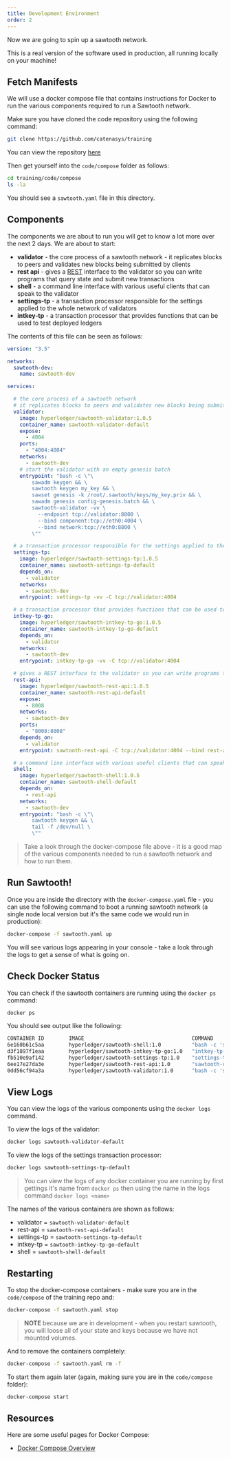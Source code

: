 ```yaml
---
title: Development Environment
order: 2
---
```


Now we are going to spin up a sawtooth network.

This is a real version of the software used in production, all running locally on your machine!

## Fetch Manifests

We will use a docker compose file that contains instructions for Docker to run the various components required to run a Sawtooth network.

Make sure you have cloned the code repository using the following command:

```bash
git clone https://github.com/catenasys/training
```

You can view the repository [here](https://github.com/catenasys/training)

Then get yourself into the `code/compose` folder as follows:

```bash
cd training/code/compose
ls -la
```

You should see a `sawtooth.yaml` file in this directory.

## Components

The components we are about to run you will get to know a lot more over the next 2 days.  We are about to start:

 * **validator** - the core process of a sawtooth network - it replicates blocks to peers and validates new blocks being submitted by clients
 * **rest api** - gives a [REST](https://en.wikipedia.org/wiki/Representational_state_transfer) interface to the validator so you can write programs that query state and submit new transactions
 * **shell** - a command line interface with various useful clients that can speak to the validator
 * **settings-tp** - a transaction processor responsible for the settings applied to the whole network of validators
 * **intkey-tp** - a transaction processor that provides functions that can be used to test deployed ledgers

The contents of this file can be seen as follows:

```yaml
version: "3.5"

networks:
  sawtooth-dev:
    name: sawtooth-dev

services:

  # the core process of a sawtooth network
  # it replicates blocks to peers and validates new blocks being submitted by clients
  validator:
    image: hyperledger/sawtooth-validator:1.0.5
    container_name: sawtooth-validator-default
    expose:
      - 4004
    ports:
      - "4004:4004"
    networks:
      - sawtooth-dev
    # start the validator with an empty genesis batch
    entrypoint: "bash -c \"\
        sawadm keygen && \
        sawtooth keygen my_key && \
        sawset genesis -k /root/.sawtooth/keys/my_key.priv && \
        sawadm genesis config-genesis.batch && \
        sawtooth-validator -vv \
          --endpoint tcp://validator:8800 \
          --bind component:tcp://eth0:4004 \
          --bind network:tcp://eth0:8800 \
        \""

  # a transaction processor responsible for the settings applied to the whole network of validators
  settings-tp:
    image: hyperledger/sawtooth-settings-tp:1.0.5
    container_name: sawtooth-settings-tp-default
    depends_on:
      - validator
    networks:
      - sawtooth-dev
    entrypoint: settings-tp -vv -C tcp://validator:4004

  # a transaction processor that provides functions that can be used to test deployed ledgers
  intkey-tp-go:
    image: hyperledger/sawtooth-intkey-tp-go:1.0.5
    container_name: sawtooth-intkey-tp-go-default
    depends_on:
      - validator
    networks:
      - sawtooth-dev
    entrypoint: intkey-tp-go -vv -C tcp://validator:4004

  # gives a REST interface to the validator so you can write programs that query state and submit new transactions
  rest-api:
    image: hyperledger/sawtooth-rest-api:1.0.5
    container_name: sawtooth-rest-api-default
    expose:
      - 8008
    networks:
      - sawtooth-dev
    ports:
      - "8008:8008"
    depends_on:
      - validator
    entrypoint: sawtooth-rest-api -C tcp://validator:4004 --bind rest-api:8008

  # a command line interface with various useful clients that can speak to the validator
  shell:
    image: hyperledger/sawtooth-shell:1.0.5
    container_name: sawtooth-shell-default
    depends_on:
      - rest-api
    networks:
      - sawtooth-dev
    entrypoint: "bash -c \"\
        sawtooth keygen && \
        tail -f /dev/null \
        \""
```

> Take a look through the docker-compose file above - it is a good map of the various components needed to run a sawtooth network and how to run them.

## Run Sawtooth!

Once you are inside the directory with the `docker-compose.yaml` file - you can use the following command to boot a running sawtooth network (a single node local version but it's the same code we would run in production):

```bash
docker-compose -f sawtooth.yaml up
```

You will see various logs appearing in your console - take a look through the logs to get a sense of what is going on.

## Check Docker Status

You can check if the sawtooth containers are running using the `docker ps` command:

```bash
docker ps
```

You should see output like the following:

```bash
CONTAINER ID        IMAGE                                   COMMAND                  CREATED             STATUS              PORTS                              NAMES
6e160b61c5aa        hyperledger/sawtooth-shell:1.0          "bash -c 'sawtooth k…"   2 minutes ago       Up 2 minutes        4004/tcp, 8008/tcp                 sawtooth-shell-default
d3f1897f1eaa        hyperledger/sawtooth-intkey-tp-go:1.0   "intkey-tp-go -vv -C…"   2 minutes ago       Up 2 minutes                                           sawtooth-intkey-tp-go-default
fb510e9af142        hyperledger/sawtooth-settings-tp:1.0    "settings-tp -vv -C …"   2 minutes ago       Up 2 minutes        4004/tcp                           sawtooth-settings-tp-default
6ee17e27da3e        hyperledger/sawtooth-rest-api:1.0       "sawtooth-rest-api -…"   2 minutes ago       Up 2 minutes        4004/tcp, 0.0.0.0:8008->8008/tcp   sawtooth-rest-api-default
0dd56cf94a3a        hyperledger/sawtooth-validator:1.0      "bash -c 'sawadm key…"   2 minutes ago       Up 2 minutes        0.0.0.0:4004->4004/tcp             sawtooth-validator-default
```

## View Logs

You can view the logs of the various components using the `docker logs` command.

To view the logs of the validator:

```bash
docker logs sawtooth-validator-default
```

To view the logs of the settings transaction processor:

```bash
docker logs sawtooth-settings-tp-default
```

> You can view the logs of any docker container you are running by first gettings it's name from `docker ps` then using the name in the logs command `docker logs <name>`

The names of the various containers are shown as follows:

 * validator = `sawtooth-validator-default`
 * rest-api = `sawtooth-rest-api-default`
 * settings-tp = `sawtooth-settings-tp-default`
 * intkey-tp = `sawtooth-intkey-tp-go-default`
 * shell = `sawtooth-shell-default`

## Restarting

To stop the docker-compose containers - make sure you are in the `code/compose` of the training repo and:

```bash
docker-compose -f sawtooth.yaml stop
```

> **NOTE** because we are in development - when you restart sawtooth, you will loose all of your state and keys because we have not mounted volumes.  

And to remove the containers completely:

```bash
docker-compose -f sawtooth.yaml rm -f
```

To start them again later (again, making sure you are in the `code/compose` folder):

```bash
docker-compose start
```

## Resources

Here are some useful pages for Docker Compose:

 * [Docker Compose Overview](https://docs.docker.com/compose/overview/)
 






